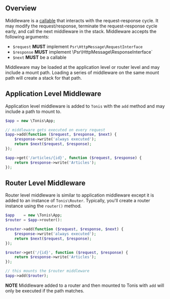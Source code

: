 Overview
--------

Middleware is a [callable](http://php.net/manual/en/language.types.callable.php) that interacts with the request-response cycle. 
It may modify the request/response, terminate the request-response cycle early, and call the next middleware in the stack. 
Middleware accepts the following arguments:

  * ```$request``` **MUST** implement `Psr\HttpMessage\RequestInterface`
  * ```$response``` **MUST** implement \Psr\HttpMessage\ResponseInterface`
  * ```$next``` **MUST** be a callable
   
Middleware may be loaded at the application level or router level and may include a mount path. Loading a series of 
middleware on the same mount path will create a stack for that path. 

Application Level Middleware
----------------------------

Application level middleware is added to `Tonis` with the `add` method and may include a path to mount to.

```php
$app = new \Tonis\App;

// middleware gets executed on every request 
$app->add(function ($request, $response, $next) {
    $response->write('always executed');
    return $next($request, $response);
});

$app->get('/articles/{id}', function ($request, $response) {
    return $response->write('Articles');
});
``` 

Router Level Middleware
-----------------------

Router level middleware is similar to application middleware except it is added to an instance of `Tonis\Router`.
Typically, you'll create a router instance using the `router()` method.

```php
$app    = new \Tonis\App;
$router = $app->router():

$router->add(function ($request, $response, $next) {
    $response->write('always executed');
    return $next($request, $response);
});

$router->get('/{id}', function ($request, $response) {
    return $response->write('Articles');
});

// this mounts the $router middleware
$app->add($router);
```
**NOTE** Middleware added to a router and then mounted to Tonis with `add` will only be executed if the path matches.
